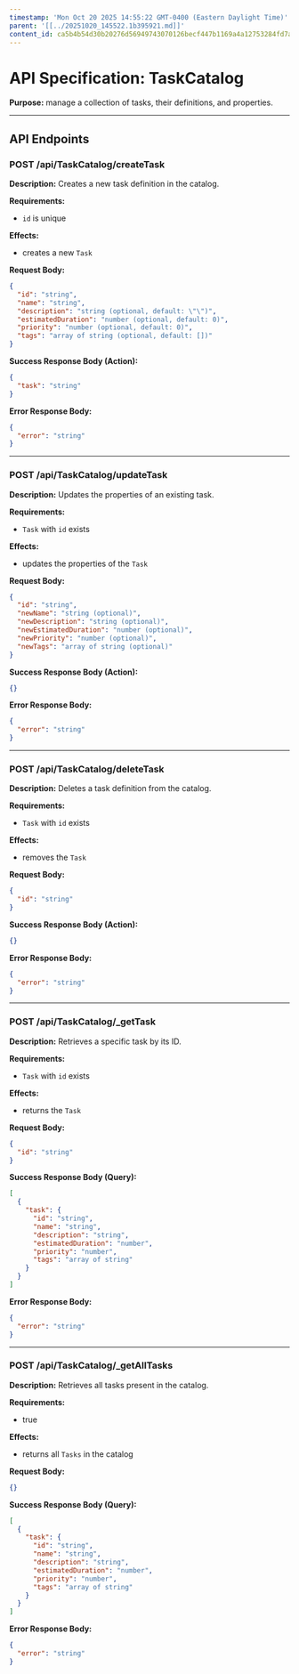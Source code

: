 ```yaml
---
timestamp: 'Mon Oct 20 2025 14:55:22 GMT-0400 (Eastern Daylight Time)'
parent: '[[../20251020_145522.1b395921.md]]'
content_id: ca5b4b54d30b20276d56949743070126becf447b1169a4a12753284fd7ac2e47
---
```


# API Specification: TaskCatalog

**Purpose:** manage a collection of tasks, their definitions, and properties.

***

## API Endpoints

### POST /api/TaskCatalog/createTask

**Description:** Creates a new task definition in the catalog.

**Requirements:**

* `id` is unique

**Effects:**

* creates a new `Task`

**Request Body:**

```json
{
  "id": "string",
  "name": "string",
  "description": "string (optional, default: \"\")",
  "estimatedDuration": "number (optional, default: 0)",
  "priority": "number (optional, default: 0)",
  "tags": "array of string (optional, default: [])"
}
```

**Success Response Body (Action):**

```json
{
  "task": "string"
}
```

**Error Response Body:**

```json
{
  "error": "string"
}
```

***

### POST /api/TaskCatalog/updateTask

**Description:** Updates the properties of an existing task.

**Requirements:**

* `Task` with `id` exists

**Effects:**

* updates the properties of the `Task`

**Request Body:**

```json
{
  "id": "string",
  "newName": "string (optional)",
  "newDescription": "string (optional)",
  "newEstimatedDuration": "number (optional)",
  "newPriority": "number (optional)",
  "newTags": "array of string (optional)"
}
```

**Success Response Body (Action):**

```json
{}
```

**Error Response Body:**

```json
{
  "error": "string"
}
```

***

### POST /api/TaskCatalog/deleteTask

**Description:** Deletes a task definition from the catalog.

**Requirements:**

* `Task` with `id` exists

**Effects:**

* removes the `Task`

**Request Body:**

```json
{
  "id": "string"
}
```

**Success Response Body (Action):**

```json
{}
```

**Error Response Body:**

```json
{
  "error": "string"
}
```

***

### POST /api/TaskCatalog/\_getTask

**Description:** Retrieves a specific task by its ID.

**Requirements:**

* `Task` with `id` exists

**Effects:**

* returns the `Task`

**Request Body:**

```json
{
  "id": "string"
}
```

**Success Response Body (Query):**

```json
[
  {
    "task": {
      "id": "string",
      "name": "string",
      "description": "string",
      "estimatedDuration": "number",
      "priority": "number",
      "tags": "array of string"
    }
  }
]
```

**Error Response Body:**

```json
{
  "error": "string"
}
```

***

### POST /api/TaskCatalog/\_getAllTasks

**Description:** Retrieves all tasks present in the catalog.

**Requirements:**

* true

**Effects:**

* returns all `Tasks` in the catalog

**Request Body:**

```json
{}
```

**Success Response Body (Query):**

```json
[
  {
    "task": {
      "id": "string",
      "name": "string",
      "description": "string",
      "estimatedDuration": "number",
      "priority": "number",
      "tags": "array of string"
    }
  }
]
```

**Error Response Body:**

```json
{
  "error": "string"
}
```
